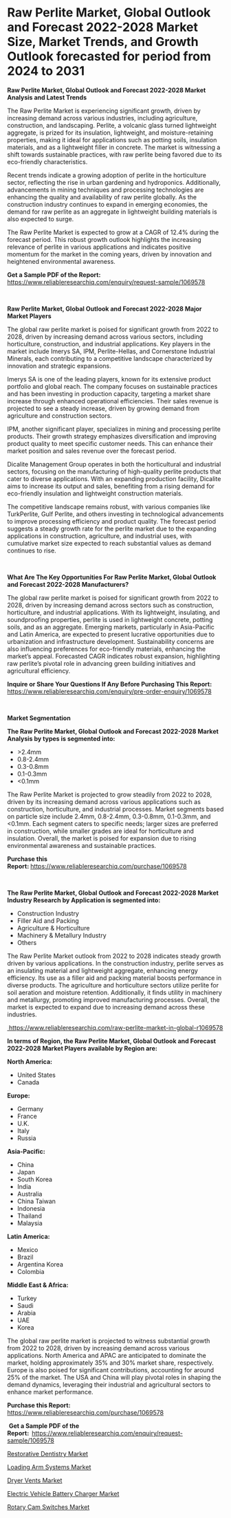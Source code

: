 <p><h1>Raw Perlite Market, Global Outlook and Forecast 2022-2028 Market Size, Market Trends, and Growth Outlook forecasted for period from 2024 to 2031</h1></p><p><strong>Raw Perlite Market, Global Outlook and Forecast 2022-2028 Market Analysis and Latest Trends</strong></p>
<p><p>The Raw Perlite Market is experiencing significant growth, driven by increasing demand across various industries, including agriculture, construction, and landscaping. Perlite, a volcanic glass turned lightweight aggregate, is prized for its insulation, lightweight, and moisture-retaining properties, making it ideal for applications such as potting soils, insulation materials, and as a lightweight filler in concrete. The market is witnessing a shift towards sustainable practices, with raw perlite being favored due to its eco-friendly characteristics.</p><p>Recent trends indicate a growing adoption of perlite in the horticulture sector, reflecting the rise in urban gardening and hydroponics. Additionally, advancements in mining techniques and processing technologies are enhancing the quality and availability of raw perlite globally. As the construction industry continues to expand in emerging economies, the demand for raw perlite as an aggregate in lightweight building materials is also expected to surge.</p><p>The Raw Perlite Market is expected to grow at a CAGR of 12.4% during the forecast period. This robust growth outlook highlights the increasing relevance of perlite in various applications and indicates positive momentum for the market in the coming years, driven by innovation and heightened environmental awareness.</p></p>
<p><strong>Get a Sample PDF of the Report:&nbsp;</strong> <a href="https://www.reliableresearchiq.com/enquiry/request-sample/1069578">https://www.reliableresearchiq.com/enquiry/request-sample/1069578</a></p>
<p>&nbsp;</p>
<p><strong>Raw Perlite Market, Global Outlook and Forecast 2022-2028 Major Market Players</strong></p>
<p><p>The global raw perlite market is poised for significant growth from 2022 to 2028, driven by increasing demand across various sectors, including horticulture, construction, and industrial applications. Key players in the market include Imerys SA, IPM, Perlite-Hellas, and Cornerstone Industrial Minerals, each contributing to a competitive landscape characterized by innovation and strategic expansions.</p><p>Imerys SA is one of the leading players, known for its extensive product portfolio and global reach. The company focuses on sustainable practices and has been investing in production capacity, targeting a market share increase through enhanced operational efficiencies. Their sales revenue is projected to see a steady increase, driven by growing demand from agriculture and construction sectors.</p><p>IPM, another significant player, specializes in mining and processing perlite products. Their growth strategy emphasizes diversification and improving product quality to meet specific customer needs. This can enhance their market position and sales revenue over the forecast period.</p><p>Dicalite Management Group operates in both the horticultural and industrial sectors, focusing on the manufacturing of high-quality perlite products that cater to diverse applications. With an expanding production facility, Dicalite aims to increase its output and sales, benefiting from a rising demand for eco-friendly insulation and lightweight construction materials.</p><p>The competitive landscape remains robust, with various companies like TurkPerlite, Gulf Perlite, and others investing in technological advancements to improve processing efficiency and product quality. The forecast period suggests a steady growth rate for the perlite market due to the expanding applications in construction, agriculture, and industrial uses, with cumulative market size expected to reach substantial values as demand continues to rise.</p></p>
<p>&nbsp;</p>
<p><strong>What Are The Key Opportunities For Raw Perlite Market, Global Outlook and Forecast 2022-2028 Manufacturers?</strong></p>
<p><p>The global raw perlite market is poised for significant growth from 2022 to 2028, driven by increasing demand across sectors such as construction, horticulture, and industrial applications. With its lightweight, insulating, and soundproofing properties, perlite is used in lightweight concrete, potting soils, and as an aggregate. Emerging markets, particularly in Asia-Pacific and Latin America, are expected to present lucrative opportunities due to urbanization and infrastructure development. Sustainability concerns are also influencing preferences for eco-friendly materials, enhancing the market’s appeal. Forecasted CAGR indicates robust expansion, highlighting raw perlite’s pivotal role in advancing green building initiatives and agricultural efficiency.</p></p>
<p><strong>Inquire or Share Your Questions If Any Before Purchasing This Report:</strong> <a href="https://www.reliableresearchiq.com/enquiry/pre-order-enquiry/1069578">https://www.reliableresearchiq.com/enquiry/pre-order-enquiry/1069578</a></p>
<p>&nbsp;</p>
<p><strong>Market Segmentation</strong></p>
<p><strong>The Raw Perlite Market, Global Outlook and Forecast 2022-2028 Market Analysis by types is segmented into:</strong></p>
<p><ul><li>>2.4mm</li><li>0.8-2.4mm</li><li>0.3-0.8mm</li><li>0.1-0.3mm</li><li><0.1mm</li></ul></p>
<p><p>The Raw Perlite Market is projected to grow steadily from 2022 to 2028, driven by its increasing demand across various applications such as construction, horticulture, and industrial processes. Market segments based on particle size include 2.4mm, 0.8-2.4mm, 0.3-0.8mm, 0.1-0.3mm, and <0.1mm. Each segment caters to specific needs; larger sizes are preferred in construction, while smaller grades are ideal for horticulture and insulation. Overall, the market is poised for expansion due to rising environmental awareness and sustainable practices.</p></p>
<p><strong>Purchase this Report:&nbsp;</strong><a href="https://www.reliableresearchiq.com/purchase/1069578">https://www.reliableresearchiq.com/purchase/1069578</a></p>
<p>&nbsp;</p>
<p><strong>The Raw Perlite Market, Global Outlook and Forecast 2022-2028 Market Industry Research by Application is segmented into:</strong></p>
<p><ul><li>Construction Industry</li><li>Filler Aid and Packing</li><li>Agriculture & Horticulture</li><li>Machinery & Metallury Industry</li><li>Others</li></ul></p>
<p><p>The Raw Perlite Market outlook from 2022 to 2028 indicates steady growth driven by various applications. In the construction industry, perlite serves as an insulating material and lightweight aggregate, enhancing energy efficiency. Its use as a filler aid and packing material boosts performance in diverse products. The agriculture and horticulture sectors utilize perlite for soil aeration and moisture retention. Additionally, it finds utility in machinery and metallurgy, promoting improved manufacturing processes. Overall, the market is expected to expand due to increasing demand across these industries.</p></p>
<p><a href="https://www.reliableresearchiq.com/raw-perlite-market-in-global-r1069578">&nbsp;https://www.reliableresearchiq.com/raw-perlite-market-in-global-r1069578</a></p>
<p><strong>In terms of Region, the Raw Perlite Market, Global Outlook and Forecast 2022-2028 Market Players available by Region are:</strong></p>
<p>
    <p> <strong> North America: </strong>
        <ul>
            <li>United States</li>
            <li>Canada</li>
        </ul>
        </p> 
    <p> <strong> Europe: </strong>
        <ul>
            <li>Germany</li>
            <li>France</li>
            <li>U.K.</li>
            <li>Italy</li>
            <li>Russia</li>
        </ul>
        </p> 
    <p> <strong> Asia-Pacific: </strong>
        <ul>
            <li>China</li>
            <li>Japan</li>
            <li>South Korea</li>
            <li>India</li>
            <li>Australia</li>
            <li>China Taiwan</li>
            <li>Indonesia</li>
            <li>Thailand</li>
            <li>Malaysia</li>
        </ul>
        </p> 
    <p> <strong> Latin America: </strong>
        <ul>
            <li>Mexico</li>
            <li>Brazil</li>
            <li>Argentina Korea</li>
            <li>Colombia</li>
        </ul>
        </p> 
    <p> <strong> Middle East & Africa: </strong>
        <ul>
            <li>Turkey</li>
            <li>Saudi</li>
            <li>Arabia</li>
            <li>UAE</li>
            <li>Korea</li>
        </ul>
    </p>
    </p>
<p><p>The global raw perlite market is projected to witness substantial growth from 2022 to 2028, driven by increasing demand across various applications. North America and APAC are anticipated to dominate the market, holding approximately 35% and 30% market share, respectively. Europe is also poised for significant contributions, accounting for around 25% of the market. The USA and China will play pivotal roles in shaping the demand dynamics, leveraging their industrial and agricultural sectors to enhance market performance.</p></p>
<p><strong>Purchase this Report: </strong><a href="https://www.reliableresearchiq.com/purchase/1069578">https://www.reliableresearchiq.com/purchase/1069578</a></p>
<p>&nbsp;<strong>Get a Sample PDF of the Report:&nbsp;&nbsp;</strong><a href="https://www.reliableresearchiq.com/enquiry/request-sample/1069578">https://www.reliableresearchiq.com/enquiry/request-sample/1069578</a></p>
<p><strong></strong></p>
<p><p><a href="https://www.linkedin.com/pulse/navigating-restorative-dentistry-market-expert-analysis-rs27e?trackingId=xMXX6AvZRueA8n5Ok0pQWQ%3D%3D">Restorative Dentistry Market</a></p><p><a href="https://www.linkedin.com/pulse/loading-arm-systems-industry-analysis-report-its-market-3dzoe?trackingId=FnfvQLgtMOxBdxoxMsgG%2Fg%3D%3D">Loading Arm Systems Market</a></p><p><a href="https://www.linkedin.com/pulse/global-dryer-vents-market-size-share-analysis-product-f8q4e?trackingId=y7uecYh%2B6%2BIoGk%2BCvHKz4w%3D%3D">Dryer Vents Market</a></p><p><a href="https://www.linkedin.com/pulse/electric-vehicle-battery-charger-market-share-analysis-odtvc?trackingId=gg2YvYYzQ4ubPnG35zro6Q%3D%3D">Electric Vehicle Battery Charger Market</a></p><p><a href="https://www.linkedin.com/pulse/rotary-cam-switches-market-size-share-growth-analysis-6o2ie?trackingId=0aczfFgLTC6CuOhvqXD0JQ%3D%3D">Rotary Cam Switches Market</a></p></p>